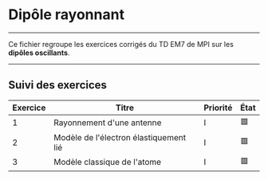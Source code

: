 # Dipôle rayonnant

---

Ce fichier regroupe les exercices corrigés du TD EM7 de MPI sur les **dipôles oscillants**.

---

## Suivi des exercices

| Exercice | Titre                                                          | Priorité | État |
|----------|----------------------------------------------------------------|----------|------|
| 1        | Rayonnement d'une antenne                                      | I        | 🟥   |
| 2        | Modèle de l'électron élastiquement lié                         | I        | 🟥   |
| 3        | Modèle classique de l'atome                                    | I        | 🟥   |